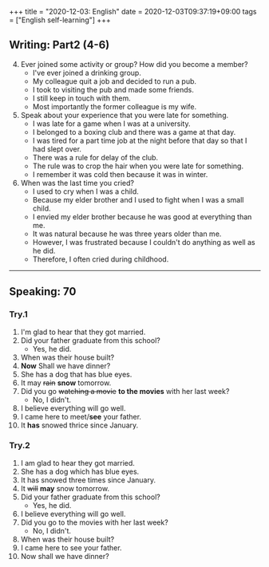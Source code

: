 +++
title =  "2020-12-03: English"
date = 2020-12-03T09:37:19+09:00
tags = ["English self-learning"]
+++

## Writing: Part2 (4-6)

4. Ever joined some activity or group? How did you become a member?
    - I've ever joined a drinking group.
    - My colleague quit a job and decided to run a pub.
    - I took to visiting the pub and made some friends.
    - I still keep in touch with them.
    - Most importantly the former colleague is my wife.
5. Speak about your experience that you were late for something.
    - I was late for a game when I was at a university.
    - I belonged to a boxing club and there was a game at that day.
    - I was tired for a part time job at the night before that day so that I had slept over.
    - There was a rule for delay of the club. 
    - The rule was to crop the hair when you were late for something.
    - I remember it was cold then because it was in winter.
6. When was the last time you cried?
    - I used to cry when I was a child.
    - Because my elder brother and I used to fight when I was a small child.
    - I envied my elder brother because he was good at everything than me.
    - It was natural because he was three years older than me.
    - However, I was frustrated because I couldn't do anything as well as he did.
    - Therefore, I often cried during childhood.

- - -

## Speaking: 70

### Try.1

1. I'm glad to hear that they got married.
2. Did your father graduate from this school?
    - Yes, he did.
3. When was their house built?
4. **Now** Shall we have dinner?
5. She has a dog that has blue eyes.
6. It may ~~rain~~ **snow** tomorrow.
7. Did you go ~~watching a movie~~ **to the movies** with her last week?
    - No, I didn't.
8. I believe everything will go well.
9. I came here to meet/**see** your father.
10. It **has** snowed thrice since January.

### Try.2

1. I am glad to hear they got married. 
2. She has a dog which has blue eyes.
3. It has snowed three times since January.
4. It ~~will~~ **may** snow tomorrow.
5. Did your father graduate from this school?
    - Yes, he did.
6. I believe everything will go well.
7. Did you go to the movies with her last week?
    - No, I didn't.
8. When was their house built?
9. I came here to see your father.
10. Now shall we have dinner?

